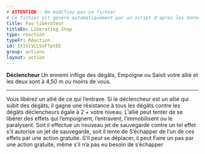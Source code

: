 ```yaml
---
# ATTENTION : Ne modifiez pas ce fichier
# Ce fichier est généré automatiquement par un script d'après les données du module Foundry VTT officiel et de sa traduction
title: Pas libérateur
titleEn: Liberating Step
type: reaction
typeFr: Réaction
id: IX1VlVCL5sFTptEE
group: actions
layout: action
---
```

<p><span id="ctl00_MainContent_DetailedOutput"><strong>Déclencheur</strong> Un ennemi inflige des dégâts, Empoigne ou Saisit votre allié et les deux sont à 4,50 m ou moins de vous.</span></p><hr><p>Vous libérez un allié de ce qui l’entrave. Si le déclencheur est un allié qui subit des dégâts, il gagne une résistance à tous les dégâts contre les dégâts déclencheurs égale à 2 + votre niveau. L’allié peut tenter de se libérer des effets qui l’empoignent, l’entravent, l’immobilisent ou le paralysent. Soit il effectue un nouveau jet de sauvegarde contre un tel effet s’il autorise un jet de sauvegarde, soit il tente de S’échapper de l’un de ces effets par une action gratuite. S’il peut se déplacer, il peut Faire un pas par une action gratuite, même s’il n’a pas eu besoin de s’échapper&nbsp;</p>
